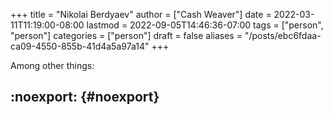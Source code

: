 +++
title = "Nikolai Berdyaev"
author = ["Cash Weaver"]
date = 2022-03-11T11:19:00-08:00
lastmod = 2022-09-05T14:46:36-07:00
tags = ["person", "person"]
categories = ["person"]
draft = false
aliases = "/posts/ebc6fdaa-ca09-4550-855b-41d4a5a97a14"
+++

Among other things:


## :noexport: {#noexport}
